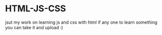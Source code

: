 # HTML-JS-CSS
jsut my work on learning js and css with html 
if any one to learn something you can take it and upload :)
